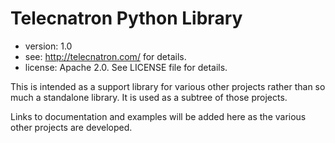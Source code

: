 Telecnatron Python Library
==========================

* version:  1.0
* see:      http://telecnatron.com/ for details.
* license:  Apache 2.0. See LICENSE file for details.

This is intended as a support library for various other projects
rather than so much a standalone library. It is used as a subtree of
those projects.

Links to documentation and examples will be added here as the various other
projects are developed.